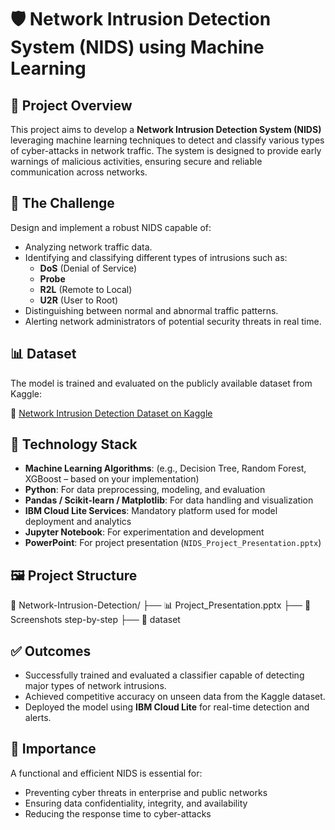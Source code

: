 # 🛡️ Network Intrusion Detection System (NIDS) using Machine Learning

## 🚀 Project Overview
This project aims to develop a **Network Intrusion Detection System (NIDS)** leveraging machine learning techniques to detect and classify various types of cyber-attacks in network traffic. The system is designed to provide early warnings of malicious activities, ensuring secure and reliable communication across networks.

## 🎯 The Challenge
Design and implement a robust NIDS capable of:
- Analyzing network traffic data.
- Identifying and classifying different types of intrusions such as:
  - **DoS** (Denial of Service)
  - **Probe**
  - **R2L** (Remote to Local)
  - **U2R** (User to Root)
- Distinguishing between normal and abnormal traffic patterns.
- Alerting network administrators of potential security threats in real time.

## 📊 Dataset
The model is trained and evaluated on the publicly available dataset from Kaggle:

🔗 [Network Intrusion Detection Dataset on Kaggle](https://www.kaggle.com/datasets/sampadab17/network-intrusion-detection)

## 🧠 Technology Stack
- **Machine Learning Algorithms**: (e.g., Decision Tree, Random Forest, XGBoost – based on your implementation)
- **Python**: For data preprocessing, modeling, and evaluation
- **Pandas / Scikit-learn / Matplotlib**: For data handling and visualization
- **IBM Cloud Lite Services**: Mandatory platform used for model deployment and analytics
- **Jupyter Notebook**: For experimentation and development
- **PowerPoint**: For project presentation (`NIDS_Project_Presentation.pptx`)

## 🖼️ Project Structure
📁 Network-Intrusion-Detection/
├── 📊 Project_Presentation.pptx
├── 📁 Screenshots step-by-step
├── 📁 dataset 

## ✅ Outcomes
- Successfully trained and evaluated a classifier capable of detecting major types of network intrusions.
- Achieved competitive accuracy on unseen data from the Kaggle dataset.
- Deployed the model using **IBM Cloud Lite** for real-time detection and alerts.

## 🔐 Importance
A functional and efficient NIDS is essential for:
- Preventing cyber threats in enterprise and public networks
- Ensuring data confidentiality, integrity, and availability
- Reducing the response time to cyber-attacks
